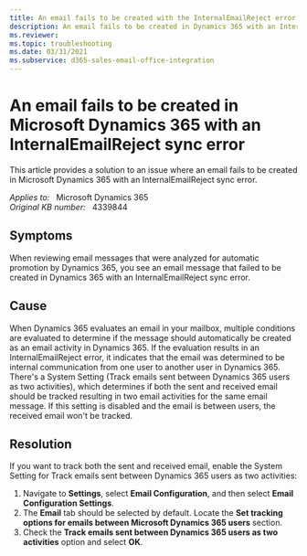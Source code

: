 ```yaml
---
title: An email fails to be created with the InternalEmailReject error
description: An email fails to be created in Dynamics 365 with an InternalEmailReject sync error.
ms.reviewer: 
ms.topic: troubleshooting
ms.date: 03/31/2021
ms.subservice: d365-sales-email-office-integration
---
```

# An email fails to be created in Microsoft Dynamics 365 with an InternalEmailReject sync error

This article provides a solution to an issue where an email fails to be created in Microsoft Dynamics 365 with an InternalEmailReject sync error.

_Applies to:_ &nbsp; Microsoft Dynamics 365  
_Original KB number:_ &nbsp; 4339844

## Symptoms

When reviewing email messages that were analyzed for automatic promotion by Dynamics 365, you see an email message that failed to be created in Dynamics 365 with an InternalEmailReject sync error.

## Cause

When Dynamics 365 evaluates an email in your mailbox, multiple conditions are evaluated to determine if the message should automatically be created as an email activity in Dynamics 365. If the evaluation results in an InternalEmailReject error, it indicates that the email was determined to be internal communication from one user to another user in Dynamics 365. There's a System Setting (Track emails sent between Dynamics 365 users as two activities), which determines if both the sent and received email should be tracked resulting in two email activities for the same email message. If this setting is disabled and the email is between users, the received email won't be tracked.

## Resolution

If you want to track both the sent and received email, enable the System Setting for Track emails sent between Dynamics 365 users as two activities:

1. Navigate to **Settings**, select **Email Configuration**, and then select **Email Configuration Settings**.
2. The **Email** tab should be selected by default. Locate the **Set tracking options for emails between Microsoft Dynamics 365 users** section.
3. Check the **Track emails sent between Dynamics 365 users as two activities** option and select **OK**.
